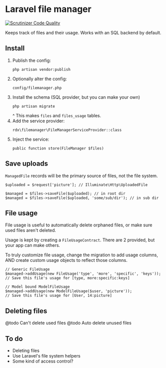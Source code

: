 Laravel file manager
====

[![Scrutinizer Code Quality](https://scrutinizer-ci.com/g/rudiedirkx/laravel-file-manager/badges/quality-score.png?b=master)](https://scrutinizer-ci.com/g/rudiedirkx/laravel-file-manager/?branch=master)

Keeps track of files and their usage. Works with an SQL backend by default.

Install
----

1. Publish the config:
   ```
   php artisan vendor:publish
   ```
2. Optionally alter the config:
   ```
   config/filemanager.php
   ```
3. Install the schema (SQL provider, but you can make your own)
   ```
   php artisan migrate
   ```
   ^ This makes `files` and `files_usage` tables.
4. Add the service provider:
   ```
   rdx\filemanager\FileManagerServiceProvider::class
   ```
5. Inject the service:
   ```
   public function store(FileManager $files)
   ```

Save uploads
----

`ManagedFile` records will be the primary source of files, not the file system.

	$uploaded = $request['picture']; // Illuminate\Http\UploadedFile

	$managed = $files->saveFile($uploaded); // in root dir
	$managed = $files->saveFile($uploaded, 'some/sub/dir'); // in sub dir

File usage
----

File usage is useful to automatically delete orphaned files, or make sure used
files aren't deleted.

Usage is kept by creating a `FileUsageContract`. There are 2 provided, but
your app can make others.

To truly customize file usage, change the migration to add usage columns, AND create
custom usage objects to reflect those columns.

	// Generic FileUsage
	$managed->addUsage(new FileUsage('type', 'more', 'specific', 'keys'));
	// Save this file's usage for [type, more:specific:keys]

	// Model bound ModelFileUsage
	$managed->addUsage(new ModelFileUsage($user, 'picture'));
	// Save this file's usage for [User, 14:picture]

Deleting files
----

@todo Can't delete used files
@todo Auto delete unused files

To do
----

* Deleting files
* Use Laravel's file system helpers
* Some kind of access control?

